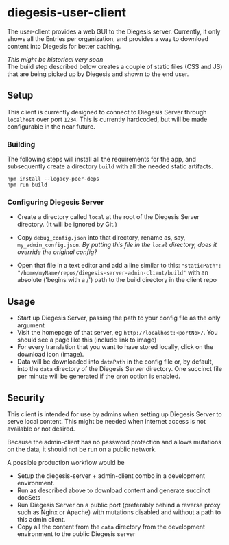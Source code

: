 # diegesis-user-client
The user-client provides a web GUI to the Diegesis server. 
Currently, it only shows all the Entries per organization, and provides a way to download content into Diegesis for better caching.

_This might be historical very soon_\
The build step described below creates a couple of static files (CSS and JS) that are being picked up by Diegesis and shown to the end user.

## Setup
This client is currently designed to connect to Diegesis Server through `localhost` over port `1234`. This is currently hardcoded, but will be made configurable in the near future.

### Building
The following steps will install all the requirements for the app, and subsequently create a directory `build` with all the needed static artifacts.
```
npm install --legacy-peer-deps
npm run build 
```

### Configuring Diegesis Server
- Create a directory called `local` at the root of the Diegesis Server directory. (It will be ignored by Git.)
- Copy `debug_config.json` into that directory, rename as, say, `my_admin_config.json`.
_By putting this file in the `local` directory, does it override the original config?_

- Open that file in a text editor and add a line similar to this:
  ```"staticPath": "/home/myName/repos/diegesis-server-admin-client/build"```
  with an absolute ('begins with a /') path to the build directory in the client repo

## Usage
- Start up Diegesis Server, passing the path to your config file as the only argument
- Visit the homepage of that server, eg `http://localhost:<portNo>/`. You should see a page like this (include link to image)
- For every translation that you want to have stored locally, click on the download icon (image).
- Data will be downloaded into `dataPath` in the config file or, by default, into the `data` directory of the Diegesis Server directory. One succinct file per minute will be generated if the `cron` option is enabled.

## Security
This client is intended for use by admins when setting up Diegesis Server to serve local content. This might be needed when internet access is not available or not desired.

Because the admin-client has no password protection and allows mutations on the data, it should not be run on a public network.

A possible production workflow would be
- Setup the diegesis-server + admin-client combo in a development environment. 
- Run as described above to download content and generate succinct docSets
- Run Diegesis Server on a public port (preferably behind a reverse proxy such as Nginx or Apache) with mutations disabled and without a path to this admin client.
- Copy all the content from the `data` directory from the development environment to the public Diegesis server
